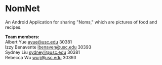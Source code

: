 # NomNet
An Android Application for sharing "Noms," which are pictures of food and recipes.

**Team members:**  
Albert Yue ayue@usc.edu 30381  
Izzy Benavente ibenaven@usc.edu 30393  
Sydney Liu sydneyli@usc.edu 30381  
Rebecca Wu wurj@usc.edu 30393
